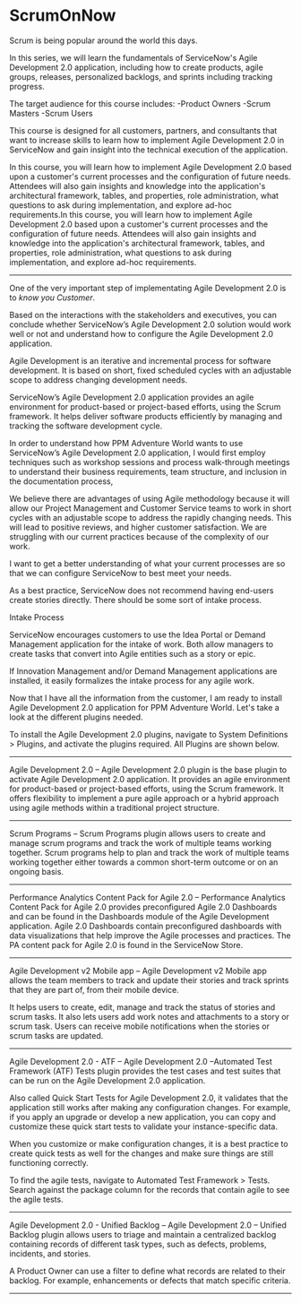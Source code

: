 # ScrumOnNow 


Scrum is being popular around the world this days.

In this series, we will learn the fundamentals of ServiceNow's Agile Development 2.0 application, including how to create products, agile groups, releases, personalized backlogs, and sprints including tracking progress.

The target audience for this course includes:
-Product Owners
-Scrum Masters
-Scrum Users


This course is designed for all customers, partners, and consultants that want to increase skills to learn how to implement Agile Development 2.0 in ServiceNow and gain insight into the technical execution of the application.

In this course, you will learn how to implement Agile Development 2.0 based upon a customer's current processes and the configuration of future needs. Attendees will also gain insights and knowledge into the application's architectural framework, tables, and properties, role administration, what questions to ask during implementation, and explore ad-hoc requirements.In this course, you will learn how to implement Agile Development 2.0 based upon a customer's current processes and the configuration of future needs. Attendees will also gain insights and knowledge into the application's architectural framework, tables, and properties, role administration, what questions to ask during implementation, and explore ad-hoc requirements.


---
One of the very important step of implementating 
Agile Development 2.0 is to *know you Customer*.

Based on the interactions with the stakeholders and executives, you can conclude whether ServiceNow’s Agile Development 2.0 solution would work well or not and understand how to configure the Agile Development 2.0 application.

Agile Development is an iterative and incremental process for software development. It is based on short, fixed scheduled cycles with an adjustable scope to address changing development needs. 

ServiceNow’s Agile Development 2.0 application provides an agile environment for product-based or project-based efforts, using the Scrum framework. It helps deliver software products efficiently by managing and tracking the software development cycle.

In order to understand how PPM Adventure World wants to use ServiceNow’s Agile Development 2.0 application, I would first employ techniques such as workshop sessions and process walk-through meetings to understand their business requirements, team structure, and inclusion in the documentation process,

We believe there are advantages of using Agile methodology because it will allow our Project Management and Customer Service teams to work in short cycles with an adjustable scope to address the rapidly changing needs. This will lead to positive reviews, and higher customer satisfaction. We are struggling with our current practices because of the complexity of our work.

  I want to get a better understanding of what your current processes are so that we can configure ServiceNow to best meet your needs. 

As a best practice, ServiceNow does not recommend having end-users create stories directly. There should be some sort of intake process. 

Intake Process

ServiceNow encourages customers to use the Idea Portal or Demand Management application for the intake of work. Both allow managers to create tasks that convert into Agile entities such as a story or epic.

If Innovation Management and/or Demand Management applications are installed, it easily formalizes the intake process for any agile work.

Now that I have all the information from the customer, I am ready to install Agile Development 2.0 application for PPM Adventure World. Let's take a look at the different plugins needed.

To install the Agile Development 2.0 plugins, navigate to System Definitions > Plugins, and activate the plugins required. All Plugins are shown below. 


---
Agile Development 2.0
–
Agile Development 2.0 plugin is the base plugin to activate Agile Development 2.0 application. It provides an agile environment for product-based or project-based efforts, using the Scrum framework. It offers flexibility to implement a pure agile approach or a hybrid approach using agile methods within a traditional project structure.

---

Scrum Programs
–
Scrum Programs plugin allows users to create and manage scrum programs and track the work of multiple teams working together. Scrum programs help to plan and track the work of multiple teams working together either towards a common short-term outcome or on an ongoing basis.

---

Performance Analytics Content Pack for Agile 2.0
–
Performance Analytics Content Pack for Agile 2.0 provides preconfigured Agile 2.0 Dashboards and can be found in the Dashboards module of the Agile Development application. Agile 2.0 Dashboards contain preconfigured dashboards with data visualizations that help improve the Agile processes and practices. The PA content pack for Agile 2.0 is found in the ServiceNow Store.

---
Agile Development v2 Mobile app
–
Agile Development v2 Mobile app allows the team members to track and update their stories and track sprints that they are part of, from their mobile device.



It helps users to create, edit, manage and track the status of stories and scrum tasks. It also lets users add work notes and attachments to a story or scrum task. Users can receive mobile notifications when the stories or scrum tasks are updated.

---

Agile Development 2.0 - ATF
–
Agile Development 2.0 –Automated Test Framework (ATF) Tests plugin provides the test cases and test suites that can be run on the Agile Development 2.0 application.



Also called Quick Start Tests for Agile Development 2.0, it validates that the application still works after making any configuration changes. For example, if you apply an upgrade or develop a new application, you can copy and customize these quick start tests to validate your instance-specific data. 


When you customize or make configuration changes, it is a best practice to create quick tests as well for the changes and make sure things are still functioning correctly. 



To find the agile tests, navigate to Automated Test Framework > Tests. Search against the package column for the records that contain agile to see the agile tests.

---
Agile Development 2.0 - Unified Backlog
–
Agile Development 2.0 – Unified Backlog plugin allows users to triage and maintain a centralized backlog containing records of different task types, such as defects, problems, incidents, and stories. 



A Product Owner can use a filter to define what records are related to their backlog. For example, enhancements or defects that match specific criteria.

---

